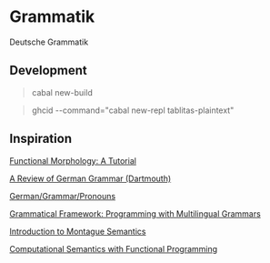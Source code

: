 # Grammatik

Deutsche Grammatik

## Development

> cabal new-build 

> ghcid --command="cabal new-repl tablitas-plaintext"

## Inspiration

[Functional Morphology: A Tutorial](http://www.cse.chalmers.se/alumni/markus/FM/document/FM_tutorial_1.0.pdf)

[A Review of German Grammar (Dartmouth)](http://www.dartmouth.edu/~deutsch/Grammatik/Grammatik.html)

[German/Grammar/Pronouns](https://en.wikibooks.org/wiki/German/Grammar/Pronouns)

[Grammatical Framework: Programming with Multilingual Grammars](https://www.goodreads.com/book/show/11963071-grammatical-framework)

[Introduction to Montague Semantics](https://www.goodreads.com/book/show/1887799.Introduction_to_Montague_Semantics)

[Computational Semantics with Functional Programming](https://www.goodreads.com/book/show/9479651-computational-semantics-with-functional-programming)

